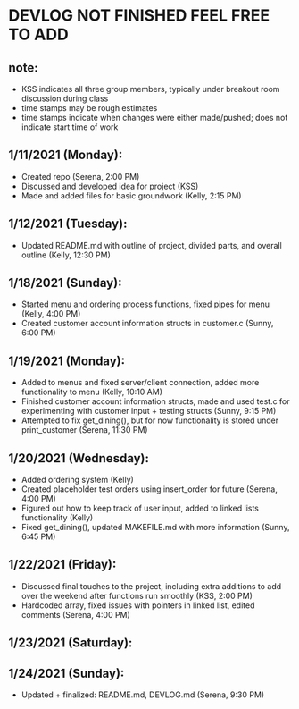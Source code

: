 # DEVLOG NOT FINISHED FEEL FREE TO ADD

## note:
- KSS indicates all three group members, typically under breakout room discussion during class
- time stamps may be rough estimates
- time stamps indicate when changes were either made/pushed; does not indicate start time of work

## 1/11/2021 (Monday):
- Created repo (Serena, 2:00 PM)
- Discussed and developed idea for project (KSS)
- Made and added files for basic groundwork (Kelly, 2:15 PM)

## 1/12/2021 (Tuesday):
- Updated README.md with outline of project, divided parts, and overall outline (Kelly, 12:30 PM)

## 1/18/2021 (Sunday):
- Started menu and ordering process functions, fixed pipes for menu (Kelly, 4:00 PM)
- Created customer account information structs in customer.c (Sunny, 6:00 PM)

## 1/19/2021 (Monday):
- Added to menus and fixed server/client connection, added more functionality to menu (Kelly, 10:10 AM)
- Finished customer account information structs, made and used test.c for experimenting with customer input + testing structs (Sunny, 9:15 PM)
- Attempted to fix get_dining(), but for now functionality is stored under print_customer (Serena, 11:30 PM)

## 1/20/2021 (Wednesday):
- Added ordering system (Kelly)
- Created placeholder test orders using insert_order for future (Serena, 4:00 PM)
- Figured out how to keep track of user input, added to linked lists functionality (Kelly)
- Fixed get_dining(), updated MAKEFILE.md with more information (Sunny, 6:45 PM)

## 1/22/2021 (Friday):
- Discussed final touches to the project, including extra additions to add over the weekend after functions run smoothly (KSS, 2:00 PM)
- Hardcoded array, fixed issues with pointers in linked list, edited comments (Serena, 4:00 PM)

## 1/23/2021 (Saturday):

## 1/24/2021 (Sunday):
- Updated + finalized: README.md, DEVLOG.md (Serena, 9:30 PM)
